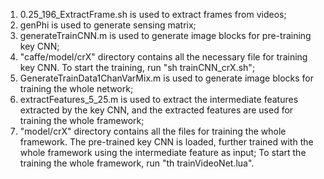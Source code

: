 
1. 0.25_196_ExtractFrame.sh is used to extract frames from videos;
2. genPhi is used to generate sensing matrix;
3. generateTrainCNN.m is used to generate image blocks for pre-training key CNN;
4. "caffe/model/crX" directory contains all the necessary file for training key CNN. To start the training, run "sh trainCNN_crX.sh";
5. GenerateTrainData1ChanVarMix.m is used to generate image blocks for training the whole network;
6. extractFeatures_5_25.m is used to extract the intermediate features extracted by the key CNN, and the extracted features are used for training the whole framework;
7. "model/crX" directory contains all the files for training the whole framework. The pre-trained key CNN is loaded, further trained with the whole framework using the intermediate feature as input;
To start the training the whole framework, run "th trainVideoNet.lua".
